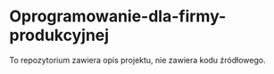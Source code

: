 # Oprogramowanie-dla-firmy-produkcyjnej
To repozytorium zawiera opis projektu, nie zawiera kodu źródłowego.
